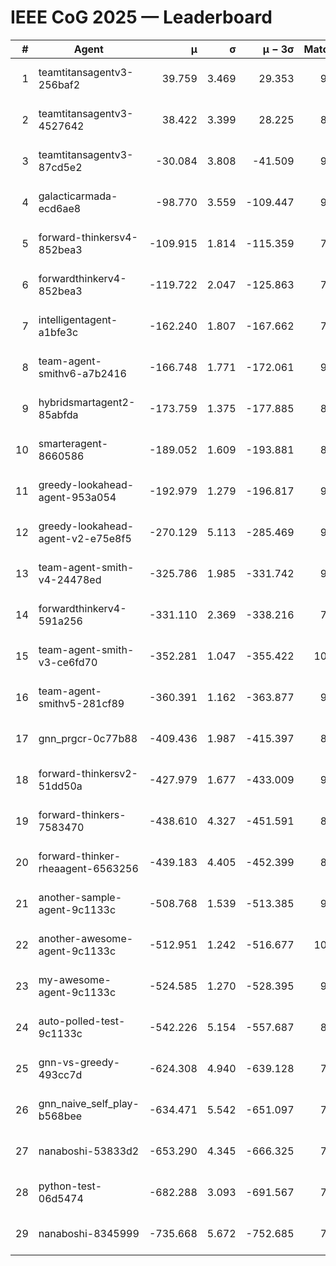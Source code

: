 # IEEE CoG 2025 — Leaderboard

| # | Agent | μ | σ | μ − 3σ | Matches | Updated |
|---:|---|---:|---:|---:|---:|---|
| 1 | teamtitansagentv3-256baf2 | 39.759 | 3.469 | 29.353 | 9680 | 2025-08-20 18:29 |
| 2 | teamtitansagentv3-4527642 | 38.422 | 3.399 | 28.225 | 8974 | 2025-08-20 18:29 |
| 3 | teamtitansagentv3-87cd5e2 | -30.084 | 3.808 | -41.509 | 9946 | 2025-08-20 18:29 |
| 4 | galacticarmada-ecd6ae8 | -98.770 | 3.559 | -109.447 | 9420 | 2025-08-20 18:29 |
| 5 | forward-thinkersv4-852bea3 | -109.915 | 1.814 | -115.359 | 7757 | 2025-08-20 18:29 |
| 6 | forwardthinkerv4-852bea3 | -119.722 | 2.047 | -125.863 | 7511 | 2025-08-20 18:29 |
| 7 | intelligentagent-a1bfe3c | -162.240 | 1.807 | -167.662 | 7756 | 2025-08-20 18:29 |
| 8 | team-agent-smithv6-a7b2416 | -166.748 | 1.771 | -172.061 | 9140 | 2025-08-20 18:29 |
| 9 | hybridsmartagent2-85abfda | -173.759 | 1.375 | -177.885 | 8600 | 2025-08-20 18:29 |
| 10 | smarteragent-8660586 | -189.052 | 1.609 | -193.881 | 8187 | 2025-08-20 18:29 |
| 11 | greedy-lookahead-agent-953a054 | -192.979 | 1.279 | -196.817 | 9198 | 2025-08-20 18:29 |
| 12 | greedy-lookahead-agent-v2-e75e8f5 | -270.129 | 5.113 | -285.469 | 9338 | 2025-08-20 18:29 |
| 13 | team-agent-smith-v4-24478ed | -325.786 | 1.985 | -331.742 | 9882 | 2025-08-20 18:29 |
| 14 | forwardthinkerv4-591a256 | -331.110 | 2.369 | -338.216 | 7941 | 2025-08-20 18:29 |
| 15 | team-agent-smith-v3-ce6fd70 | -352.281 | 1.047 | -355.422 | 10262 | 2025-08-20 18:29 |
| 16 | team-agent-smithv5-281cf89 | -360.391 | 1.162 | -363.877 | 9860 | 2025-08-20 18:29 |
| 17 | gnn_prgcr-0c77b88 | -409.436 | 1.987 | -415.397 | 8470 | 2025-08-20 18:29 |
| 18 | forward-thinkersv2-51dd50a | -427.979 | 1.677 | -433.009 | 9646 | 2025-08-20 18:29 |
| 19 | forward-thinkers-7583470 | -438.610 | 4.327 | -451.591 | 8660 | 2025-08-20 18:29 |
| 20 | forward-thinker-rheaagent-6563256 | -439.183 | 4.405 | -452.399 | 8706 | 2025-08-20 18:29 |
| 21 | another-sample-agent-9c1133c | -508.768 | 1.539 | -513.385 | 9300 | 2025-08-20 18:29 |
| 22 | another-awesome-agent-9c1133c | -512.951 | 1.242 | -516.677 | 10140 | 2025-08-20 18:29 |
| 23 | my-awesome-agent-9c1133c | -524.585 | 1.270 | -528.395 | 9760 | 2025-08-20 18:29 |
| 24 | auto-polled-test-9c1133c | -542.226 | 5.154 | -557.687 | 8820 | 2025-08-20 18:29 |
| 25 | gnn-vs-greedy-493cc7d | -624.308 | 4.940 | -639.128 | 7480 | 2025-08-20 18:29 |
| 26 | gnn_naive_self_play-b568bee | -634.471 | 5.542 | -651.097 | 7660 | 2025-08-20 18:29 |
| 27 | nanaboshi-53833d2 | -653.290 | 4.345 | -666.325 | 7360 | 2025-08-20 18:29 |
| 28 | python-test-06d5474 | -682.288 | 3.093 | -691.567 | 7600 | 2025-08-20 18:29 |
| 29 | nanaboshi-8345999 | -735.668 | 5.672 | -752.685 | 7970 | 2025-08-20 18:29 |
